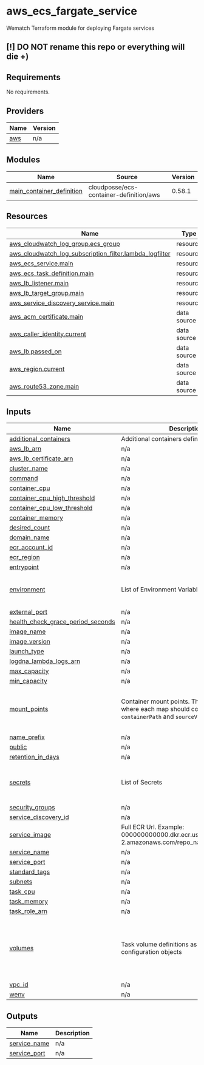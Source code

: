 # aws_ecs_fargate_service
Wematch Terraform module for deploying Fargate services

## [!] DO NOT rename this repo or everything will die +) 

## Requirements

No requirements.

## Providers

| Name | Version |
|------|---------|
| <a name="provider_aws"></a> [aws](#provider\_aws) | n/a |

## Modules

| Name | Source | Version |
|------|--------|---------|
| <a name="module_main_container_definition"></a> [main\_container\_definition](#module\_main\_container\_definition) | cloudposse/ecs-container-definition/aws | 0.58.1 |

## Resources

| Name | Type |
|------|------|
| [aws_cloudwatch_log_group.ecs_group](https://registry.terraform.io/providers/hashicorp/aws/latest/docs/resources/cloudwatch_log_group) | resource |
| [aws_cloudwatch_log_subscription_filter.lambda_logfilter](https://registry.terraform.io/providers/hashicorp/aws/latest/docs/resources/cloudwatch_log_subscription_filter) | resource |
| [aws_ecs_service.main](https://registry.terraform.io/providers/hashicorp/aws/latest/docs/resources/ecs_service) | resource |
| [aws_ecs_task_definition.main](https://registry.terraform.io/providers/hashicorp/aws/latest/docs/resources/ecs_task_definition) | resource |
| [aws_lb_listener.main](https://registry.terraform.io/providers/hashicorp/aws/latest/docs/resources/lb_listener) | resource |
| [aws_lb_target_group.main](https://registry.terraform.io/providers/hashicorp/aws/latest/docs/resources/lb_target_group) | resource |
| [aws_service_discovery_service.main](https://registry.terraform.io/providers/hashicorp/aws/latest/docs/resources/service_discovery_service) | resource |
| [aws_acm_certificate.main](https://registry.terraform.io/providers/hashicorp/aws/latest/docs/data-sources/acm_certificate) | data source |
| [aws_caller_identity.current](https://registry.terraform.io/providers/hashicorp/aws/latest/docs/data-sources/caller_identity) | data source |
| [aws_lb.passed_on](https://registry.terraform.io/providers/hashicorp/aws/latest/docs/data-sources/lb) | data source |
| [aws_region.current](https://registry.terraform.io/providers/hashicorp/aws/latest/docs/data-sources/region) | data source |
| [aws_route53_zone.main](https://registry.terraform.io/providers/hashicorp/aws/latest/docs/data-sources/route53_zone) | data source |

## Inputs

| Name | Description | Type | Default | Required |
|------|-------------|------|---------|:--------:|
| <a name="input_additional_containers"></a> [additional\_containers](#input\_additional\_containers) | Additional containers definition | `list` | `[]` | no |
| <a name="input_aws_lb_arn"></a> [aws\_lb\_arn](#input\_aws\_lb\_arn) | n/a | `any` | n/a | yes |
| <a name="input_aws_lb_certificate_arn"></a> [aws\_lb\_certificate\_arn](#input\_aws\_lb\_certificate\_arn) | n/a | `any` | n/a | yes |
| <a name="input_cluster_name"></a> [cluster\_name](#input\_cluster\_name) | n/a | `string` | n/a | yes |
| <a name="input_command"></a> [command](#input\_command) | n/a | `list(string)` | `null` | no |
| <a name="input_container_cpu"></a> [container\_cpu](#input\_container\_cpu) | n/a | `number` | `256` | no |
| <a name="input_container_cpu_high_threshold"></a> [container\_cpu\_high\_threshold](#input\_container\_cpu\_high\_threshold) | n/a | `number` | `30` | no |
| <a name="input_container_cpu_low_threshold"></a> [container\_cpu\_low\_threshold](#input\_container\_cpu\_low\_threshold) | n/a | `number` | `60` | no |
| <a name="input_container_memory"></a> [container\_memory](#input\_container\_memory) | n/a | `number` | `512` | no |
| <a name="input_desired_count"></a> [desired\_count](#input\_desired\_count) | n/a | `number` | `1` | no |
| <a name="input_domain_name"></a> [domain\_name](#input\_domain\_name) | n/a | `any` | n/a | yes |
| <a name="input_ecr_account_id"></a> [ecr\_account\_id](#input\_ecr\_account\_id) | n/a | `any` | n/a | yes |
| <a name="input_ecr_region"></a> [ecr\_region](#input\_ecr\_region) | n/a | `any` | n/a | yes |
| <a name="input_entrypoint"></a> [entrypoint](#input\_entrypoint) | n/a | `list(string)` | `null` | no |
| <a name="input_environment"></a> [environment](#input\_environment) | List of Environment Variables | <pre>list(object({<br>    name  = any<br>    value = any<br>  }))</pre> | `[]` | no |
| <a name="input_external_port"></a> [external\_port](#input\_external\_port) | n/a | `number` | `443` | no |
| <a name="input_health_check_grace_period_seconds"></a> [health\_check\_grace\_period\_seconds](#input\_health\_check\_grace\_period\_seconds) | n/a | `number` | `null` | no |
| <a name="input_image_name"></a> [image\_name](#input\_image\_name) | n/a | `string` | `"nginx"` | no |
| <a name="input_image_version"></a> [image\_version](#input\_image\_version) | n/a | `string` | `"latest"` | no |
| <a name="input_launch_type"></a> [launch\_type](#input\_launch\_type) | n/a | `string` | `"FARGATE"` | no |
| <a name="input_logdna_lambda_logs_arn"></a> [logdna\_lambda\_logs\_arn](#input\_logdna\_lambda\_logs\_arn) | n/a | `any` | n/a | yes |
| <a name="input_max_capacity"></a> [max\_capacity](#input\_max\_capacity) | n/a | `number` | `1` | no |
| <a name="input_min_capacity"></a> [min\_capacity](#input\_min\_capacity) | n/a | `number` | `1` | no |
| <a name="input_mount_points"></a> [mount\_points](#input\_mount\_points) | Container mount points. This is a list of maps, where each map should contain a `containerPath` and `sourceVolume` | <pre>list(object({<br>    containerPath = string<br>    sourceVolume  = string<br>    readOnly      = bool<br>  }))</pre> | `[]` | no |
| <a name="input_name_prefix"></a> [name\_prefix](#input\_name\_prefix) | n/a | `any` | n/a | yes |
| <a name="input_public"></a> [public](#input\_public) | n/a | `bool` | `false` | no |
| <a name="input_retention_in_days"></a> [retention\_in\_days](#input\_retention\_in\_days) | n/a | `number` | `7` | no |
| <a name="input_secrets"></a> [secrets](#input\_secrets) | List of Secrets | <pre>list(object({<br>    name      = string<br>    valueFrom = string<br>  }))</pre> | `[]` | no |
| <a name="input_security_groups"></a> [security\_groups](#input\_security\_groups) | n/a | `any` | n/a | yes |
| <a name="input_service_discovery_id"></a> [service\_discovery\_id](#input\_service\_discovery\_id) | n/a | `string` | `""` | no |
| <a name="input_service_image"></a> [service\_image](#input\_service\_image) | Full ECR Url. Example: 000000000000.dkr.ecr.us-west-2.amazonaws.com/repo\_name:image\_version | `string` | `null` | no |
| <a name="input_service_name"></a> [service\_name](#input\_service\_name) | n/a | `string` | n/a | yes |
| <a name="input_service_port"></a> [service\_port](#input\_service\_port) | n/a | `number` | `8080` | no |
| <a name="input_standard_tags"></a> [standard\_tags](#input\_standard\_tags) | n/a | `map(string)` | n/a | yes |
| <a name="input_subnets"></a> [subnets](#input\_subnets) | n/a | `any` | n/a | yes |
| <a name="input_task_cpu"></a> [task\_cpu](#input\_task\_cpu) | n/a | `number` | `256` | no |
| <a name="input_task_memory"></a> [task\_memory](#input\_task\_memory) | n/a | `number` | `512` | no |
| <a name="input_task_role_arn"></a> [task\_role\_arn](#input\_task\_role\_arn) | n/a | `string` | `null` | no |
| <a name="input_volumes"></a> [volumes](#input\_volumes) | Task volume definitions as list of configuration objects | <pre>list(object({<br>    name = string<br>    efs_volume_configuration = list(object({<br>      file_system_id = string<br>      root_directory = string<br>    }))<br>  }))</pre> | `[]` | no |
| <a name="input_vpc_id"></a> [vpc\_id](#input\_vpc\_id) | n/a | `any` | n/a | yes |
| <a name="input_wenv"></a> [wenv](#input\_wenv) | n/a | `string` | `"fargate"` | no |

## Outputs

| Name | Description |
|------|-------------|
| <a name="output_service_name"></a> [service\_name](#output\_service\_name) | n/a |
| <a name="output_service_port"></a> [service\_port](#output\_service\_port) | n/a |

